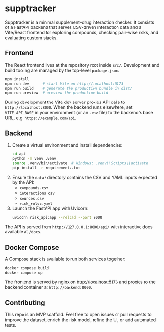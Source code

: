 # supptracker

Supptracker is a minimal supplement–drug interaction checker. It consists of a FastAPI backend that serves CSV-driven interaction data and a Vite/React frontend for exploring compounds, checking pair-wise risks, and evaluating custom stacks.

## Frontend

The React frontend lives at the repository root inside `src/`. Development and build tooling are managed by the top-level `package.json`.

```bash
npm install
npm run dev      # start Vite on http://localhost:5173
npm run build    # generate the production bundle in dist/
npm run preview  # preview the production build
```

During development the Vite dev server proxies API calls to `http://localhost:8000`. When the backend runs elsewhere, set `VITE_API_BASE` in your environment (or an `.env` file) to the backend's base URL, e.g. `https://example.com/api`.

## Backend

1. Create a virtual environment and install dependencies:
   ```bash
   cd api
   python -m venv .venv
   source .venv/bin/activate  # Windows: .venv\\Scripts\\activate
   pip install -r requirements.txt
   ```
2. Ensure the `data/` directory contains the CSV and YAML inputs expected by the API:
   - `compounds.csv`
   - `interactions.csv`
   - `sources.csv`
   - `risk_rules.yaml`
3. Launch the FastAPI app with Uvicorn:
   ```bash
   uvicorn risk_api:app --reload --port 8000
   ```

The API is served from `http://127.0.0.1:8000/api/` with interactive docs available at `/docs`.

## Docker Compose

A Compose stack is available to run both services together:

```bash
docker compose build
docker compose up
```

The frontend is served by nginx on <http://localhost:5173> and proxies to the backend container at `http://backend:8000`.

## Contributing

This repo is an MVP scaffold. Feel free to open issues or pull requests to improve the dataset, enrich the risk model, refine the UI, or add automated tests.

